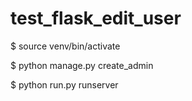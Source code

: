 # test_flask_edit_user

$ source venv/bin/activate

$ python manage.py create_admin

$ python run.py runserver
